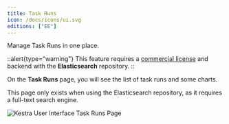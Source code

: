 ```yaml
---
title: Task Runs
icon: /docs/icons/ui.svg
editions: ["EE"]
---
```


Manage Task Runs in one place.

::alert{type="warning"}
This feature requires a [commercial license](/pricing) and backend with the **Elasticsearch** repository.
::

On the **Task Runs** page, you will see the list of task runs and some charts.

This page only exists when using the Elasticsearch repository, as it requires a full-text search engine.

![Kestra User Interface Task Runs Page](../../user-interface-guide/24-EE-TaskRuns.png)
